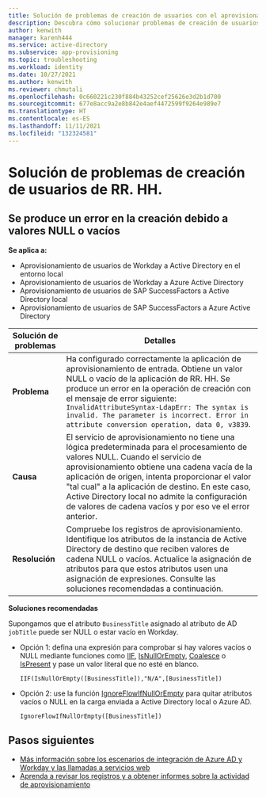 ```yaml
---
title: Solución de problemas de creación de usuarios con el aprovisionamiento de RR. HH.
description: Descubra cómo solucionar problemas de creación de usuarios con el aprovisionamiento de RR. HH.
author: kenwith
manager: karenh444
ms.service: active-directory
ms.subservice: app-provisioning
ms.topic: troubleshooting
ms.workload: identity
ms.date: 10/27/2021
ms.author: kenwith
ms.reviewer: chmutali
ms.openlocfilehash: 0c660221c230f884b43252cef25626e3d2b1d700
ms.sourcegitcommit: 677e8acc9a2e8b842e4aef4472599f9264e989e7
ms.translationtype: HT
ms.contentlocale: es-ES
ms.lasthandoff: 11/11/2021
ms.locfileid: "132324581"
---
```

# <a name="troubleshoot-hr-user-creation-issues"></a>Solución de problemas de creación de usuarios de RR. HH.

## <a name="creation-fails-due-to-null--empty-values"></a>Se produce un error en la creación debido a valores NULL o vacíos 

**Se aplica a:**
* Aprovisionamiento de usuarios de Workday a Active Directory en el entorno local
* Aprovisionamiento de usuarios de Workday a Azure Active Directory
* Aprovisionamiento de usuarios de SAP SuccessFactors a Active Directory local
* Aprovisionamiento de usuarios de SAP SuccessFactors a Azure Active Directory

| Solución de problemas | Detalles |
|-- | -- |
| **Problema** | Ha configurado correctamente la aplicación de aprovisionamiento de entrada. Obtiene un valor NULL o vacío de la aplicación de RR. HH. Se produce un error en la operación de creación con el mensaje de error siguiente: `InvalidAttributeSyntax-LdapErr: The syntax is invalid. The parameter is incorrect. Error in attribute conversion operation, data 0, v3839`. |
| **Causa** | El servicio de aprovisionamiento no tiene una lógica predeterminada para el procesamiento de valores NULL. Cuando el servicio de aprovisionamiento obtiene una cadena vacía de la aplicación de origen, intenta proporcionar el valor "tal cual" a la aplicación de destino. En este caso, Active Directory local no admite la configuración de valores de cadena vacíos y por eso ve el error anterior. |
| **Resolución** | Compruebe los registros de aprovisionamiento. Identifique los atributos de la instancia de Active Directory de destino que reciben valores de cadena NULL o vacíos. Actualice la asignación de atributos para que estos atributos usen una asignación de expresiones. Consulte las soluciones recomendadas a continuación. |

**Soluciones recomendadas**

  Supongamos que el atributo `BusinessTitle` asignado al atributo de AD `jobTitle` puede ser NULL o estar vacío en Workday. 
  * Opción 1: defina una expresión para comprobar si hay valores vacíos o NULL mediante funciones como [IIF](functions-for-customizing-application-data.md#iif), [IsNullOrEmpty](functions-for-customizing-application-data.md#isnullorempty), [Coalesce](functions-for-customizing-application-data.md#coalesce) o [IsPresent](functions-for-customizing-application-data.md#ispresent) y pase un valor literal que no esté en blanco. 
  
     `IIF(IsNullOrEmpty([BusinessTitle]),"N/A",[BusinessTitle])`

  * Opción 2: use la función [IgnoreFlowIfNullOrEmpty](functions-for-customizing-application-data.md#ignoreflowifnullorempty) para quitar atributos vacíos o NULL en la carga enviada a Active Directory local o Azure AD. 
  
     `IgnoreFlowIfNullOrEmpty([BusinessTitle])` 


## <a name="next-steps"></a>Pasos siguientes

* [Más información sobre los escenarios de integración de Azure AD y Workday y las llamadas a servicios web](workday-integration-reference.md)
* [Aprenda a revisar los registros y a obtener informes sobre la actividad de aprovisionamiento](check-status-user-account-provisioning.md)

